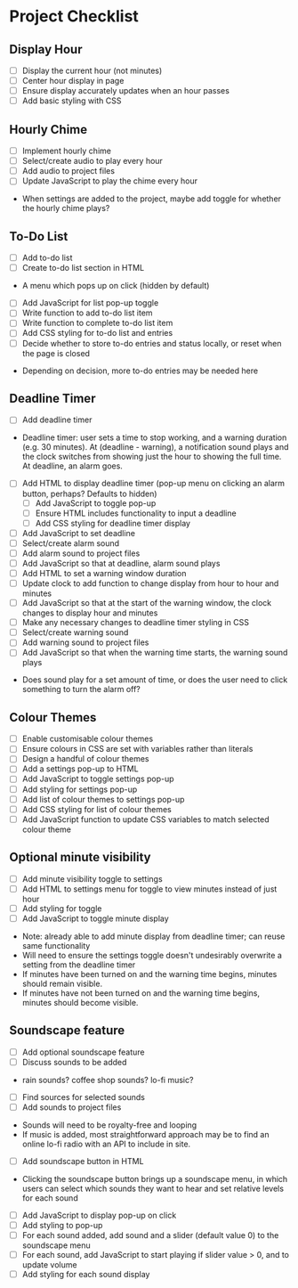 # Project Checklist

## Display Hour
- [ ] Display the current hour (not minutes)
 - [ ] Center hour display in page
 - [ ] Ensure display accurately updates when an hour passes
 - [ ] Add basic styling with CSS

## Hourly Chime
- [ ] Implement hourly chime
 - [ ] Select/create audio to play every hour
 - [ ] Add audio to project files
 - [ ] Update JavaScript to play the chime every hour
 - When settings are added to the project, maybe add toggle for whether the hourly chime plays?

## To-Do List
- [ ] Add to-do list
 - [ ] Create to-do list section in HTML
  - A menu which pops up on click (hidden by default)
  - [ ] Add JavaScript for list pop-up toggle
 - [ ] Write function to add to-do list item
 - [ ] Write function to complete to-do list item
 - [ ] Add CSS styling for to-do list and entries
 - [ ] Decide whether to store to-do entries and status locally, or reset when the page is closed
  - Depending on decision, more to-do entries may be needed here

## Deadline Timer
- [ ] Add deadline timer
 - Deadline timer: user sets a time to stop working, and a warning duration (e.g. 30 minutes). At (deadline - warning), a notification sound plays and the clock switches from showing just the hour to showing the full time. At deadline, an alarm goes.
 - [ ] Add HTML to display deadline timer (pop-up menu on clicking an alarm button, perhaps? Defaults to hidden)
   - [ ] Add JavaScript to toggle pop-up
   - [ ] Ensure HTML includes functionality to input a deadline
   - [ ] Add CSS styling for deadline timer display
 - [ ] Add JavaScript to set deadline
 - [ ] Select/create alarm sound
  - [ ] Add alarm sound to project files
  - [ ] Add JavaScript so that at deadline, alarm sound plays
 - [ ] Add HTML to set a warning window duration
  - [ ] Update clock to add function to change display from hour to hour and minutes
  - [ ] Add JavaScript so that at the start of the warning window, the clock changes to display hour and minutes
  - [ ] Make any necessary changes to deadline timer styling in CSS
 - [ ] Select/create warning sound
  - [ ] Add warning sound to project files
  - [ ] Add JavaScript so that when the warning time starts, the warning sound plays
   - Does sound play for a set amount of time, or does the user need to click something to turn the alarm off?

## Colour Themes
- [ ] Enable customisable colour themes
 - [ ] Ensure colours in CSS are set with variables rather than literals
 - [ ] Design a handful of colour themes
 - [ ] Add a settings pop-up to HTML
  - [ ] Add JavaScript to toggle settings pop-up
  - [ ] Add styling for settings pop-up
 - [ ] Add list of colour themes to settings pop-up
  - [ ] Add CSS styling for list of colour themes
 - [ ] Add JavaScript function to update CSS variables to match selected colour theme

## Optional minute visibility
- [ ] Add minute visibility toggle to settings
 - [ ] Add HTML to settings menu for toggle to view minutes instead of just hour
  - [ ] Add styling for toggle
 - [ ] Add JavaScript to toggle minute display
  - Note: already able to add minute display from deadline timer; can reuse same functionality
   - Will need to ensure the settings toggle doesn't undesirably overwrite a setting from the deadline timer
   - If minutes have been turned on and the warning time begins, minutes should remain visible.
   - If minutes have not been turned on and the warning time begins, minutes should become visible.

## Soundscape feature
- [ ] Add optional soundscape feature
 - [ ] Discuss sounds to be added
  - rain sounds? coffee shop sounds? lo-fi music?
 - [ ] Find sources for selected sounds
  - [ ] Add sounds to project files
  - Sounds will need to be royalty-free and looping
  - If music is added, most straightforward approach may be to find an online lo-fi radio with an API to include in site.
 - [ ] Add soundscape button in HTML
  - Clicking the soundscape button brings up a soundscape menu, in which users can select which sounds they want to hear and set relative levels for each sound
 - [ ] Add JavaScript to display pop-up on click
 - [ ] Add styling to pop-up
 - [ ] For each sound added, add sound and a slider (default value 0) to the soundscape menu
  - [ ] For each sound, add JavaScript to start playing if slider value > 0, and to update volume
  - [ ] Add styling for each sound display